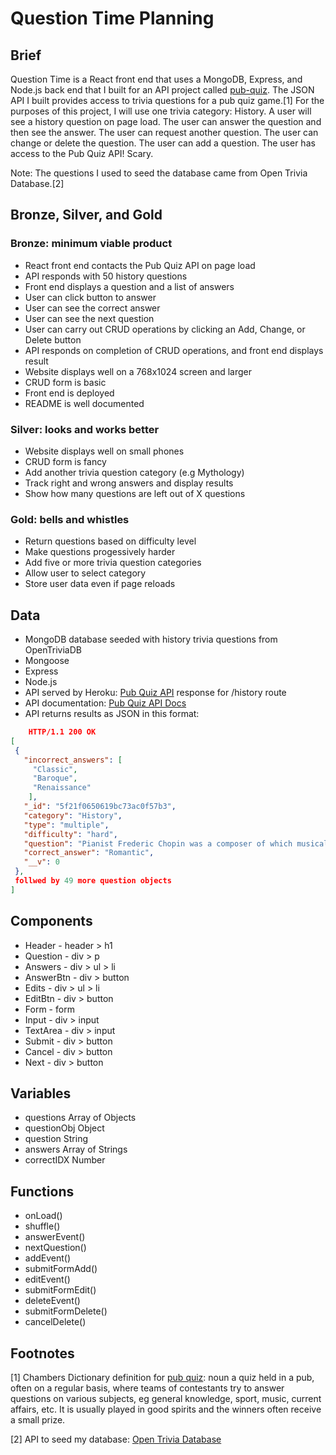 # Question Time Planning

## Brief

Question Time is a React front end that uses a MongoDB, Express, and Node.js back end that I built for an API project called [pub-quiz](https://github.com/ThwCorbin/pub-quiz "repo on GitHub"). The JSON API I built provides access to trivia questions for a pub quiz game.[1] For the purposes of this project, I will use one trivia category: History. A user will see a history question on page load. The user can answer the question and then see the answer. The user can request another question. The user can change or delete the question. The user can add a question. The user has access to the Pub Quiz API! Scary.

Note: The questions I used to seed the database came from Open Trivia Database.[2]

## Bronze, Silver, and Gold

### Bronze: minimum viable product

- React front end contacts the Pub Quiz API on page load
- API responds with 50 history questions
- Front end displays a question and a list of answers
- User can click button to answer
- User can see the correct answer
- User can see the next question
- User can carry out CRUD operations by clicking an Add, Change, or Delete button
- API responds on completion of CRUD operations, and front end displays result
- Website displays well on a 768x1024 screen and larger
- CRUD form is basic
- Front end is deployed
- README is well documented

### Silver: looks and works better

- Website displays well on small phones
- CRUD form is fancy
- Add another trivia question category (e.g Mythology)
- Track right and wrong answers and display results
- Show how many questions are left out of X questions

### Gold: bells and whistles

- Return questions based on difficulty level
- Make questions progessively harder
- Add five or more trivia question categories
- Allow user to select category
- Store user data even if page reloads

## Data

- MongoDB database seeded with history trivia questions from OpenTriviaDB
- Mongoose
- Express
- Node.js
- API served by Heroku: [Pub Quiz API](https://pub-quiz-game.herokuapp.com/history "JSON API history route") response for /history route
- API documentation: [Pub Quiz API Docs](https://pub-quiz-game.herokuapp.com/doc "API documentation")
- API returns results as JSON in this format:

```json
 	HTTP/1.1 200 OK
[
 {
   "incorrect_answers": [
     "Classic",
     "Baroque",
     "Renaissance"
    ],
   "_id": "5f21f0650619bc73ac0f57b3",
   "category": "History",
   "type": "multiple",
   "difficulty": "hard",
   "question": "Pianist Frederic Chopin was a composer of which musical era?",
   "correct_answer": "Romantic",
   "__v": 0
 },
 follwed by 49 more question objects
]
```

## Components

- Header - header > h1
- Question - div > p
- Answers - div > ul > li
- AnswerBtn - div > button
- Edits - div > ul > li
- EditBtn - div > button
- Form - form
- Input - div > input
- TextArea - div > input
- Submit - div > button
- Cancel - div > button
- Next - div > button

## Variables

- questions Array of Objects
- questionObj Object
- question String
- answers Array of Strings
- correctIDX Number

<!-- ## Class -->

## Functions

- onLoad()
- shuffle()
- answerEvent()
- nextQuestion()
- addEvent()
- submitFormAdd()
- editEvent()
- submitFormEdit()
- deleteEvent()
- submitFormDelete()
- cancelDelete()

<!-- ## Presentation -->

<!-- ## Views -->

<!-- ## Style -->

<!-- ## DOM Manipulation -->

<!-- ## Resources -->

## Footnotes

[1] Chambers Dictionary definition for [pub quiz](https://chambers.co.uk/search/?query=pub+quiz&title=21st "Chambers definition of pub quiz"): noun a quiz held in a pub, often on a regular basis, where teams of contestants try to answer questions on various subjects, eg general knowledge, sport, music, current affairs, etc. It is usually played in good spirits and the winners often receive a small prize.

[2] API to seed my database: [Open Trivia Database](https://opentdb.com/, "Free to use, user-contributed trivia question database.")

